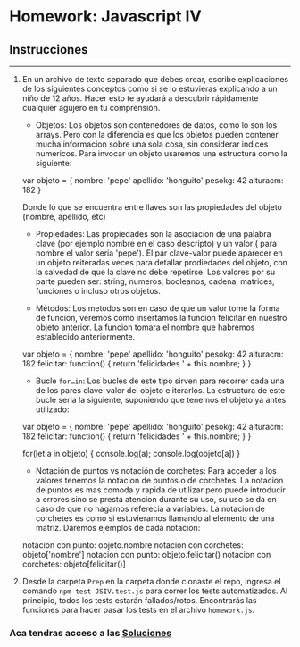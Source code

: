 # Homework: Javascript IV

## Instrucciones
---
1. En un archivo de texto separado que debes crear, escribe explicaciones de los siguientes conceptos como si se lo estuvieras explicando a un niño de 12 años. Hacer esto te ayudará a descubrir rápidamente cualquier agujero en tu comprensión.

	* Objetos: Los objetos son contenedores de datos, como lo son los arrays. Pero con la diferencia es que los objetos pueden contener mucha informacion sobre una sola cosa, sin considerar indices numericos. Para invocar un objeto usaremos una estructura como la siguiente:

	var objeto = {
		nombre: 'pepe'
		apellido: 'honguito'
		pesokg: 42
		alturacm: 182 
	}

	Donde lo que se encuentra entre llaves son las propiedades del objeto (nombre, apellido, etc)

	* Propiedades: Las propiedades son la asociacion de una palabra clave (por ejemplo  nombre en el caso descripto) y un valor ( para nombre el valor seria 'pepe'). El par clave-valor puede aparecer en un objeto reiteradas veces para detallar prodiedades del objeto, con la salvedad de que la clave no debe repetirse. Los valores por su parte pueden ser: string, numeros, booleanos, cadena, matrices, funciones o incluso otros objetos.

	* Métodos: Los metodos son en caso de que un valor tome la forma de funcion, veremos como insertamos la funcion felicitar en nuestro objeto anterior. La funcion tomara el nombre que habremos establecido anteriormente.

	var objeto = {
		nombre: 'pepe'
		apellido: 'honguito'
		pesokg: 42
		alturacm: 182
		felicitar: function() {
			return 'felicidades ' + this.nombre;
		}
	}

	* Bucle `for…in`: Los bucles de este tipo sirven para recorrer cada una de los pares clave-valor del objeto e iterarlos. La estructura de este bucle seria la siguiente, suponiendo que tenemos el objeto ya antes utilizado:

    var objeto = {
		nombre: 'pepe'
		apellido: 'honguito'
		pesokg: 42
		alturacm: 182
		felicitar: function() {
			return 'felicidades ' + this.nombre;
		}
	}

	for(let a in objeto) {
		console.log(a);
		console.log(objeto[a])
	}


	* Notación de puntos vs notación de corchetes: Para acceder a los valores tenemos la notacion de puntos o de corchetes. La notacion de puntos es mas comoda y rapida de utilizar pero puede introducir a errores sino se presta atencion durante su uso, su uso se da en caso de que no hagamos referecia a variables. La notacion de corchetes es como si estuvieramos llamando al elemento de una matriz. Daremos ejemplos de cada notacion:

	notacion con punto: objeto.nombre
	notacion con corchetes: objeto['nombre'] 
	notacion con punto: objeto.felicitar()
    notacion con corchetes: objeto[felicitar()]


2. Desde la carpeta `Prep` en la carpeta donde clonaste el repo, ingresa el comando `npm test JSIV.test.js` para correr los tests automatizados. Al principio, todos los tests estarán fallados/rotos. Encontrarás las funciones para hacer pasar los tests en el archivo `homework.js`.

### Aca tendras acceso a las [Soluciones](https://github.com/atralice/Curso.Prep.Henry/blob/solution/05-JS-IV/homework/homework.js)